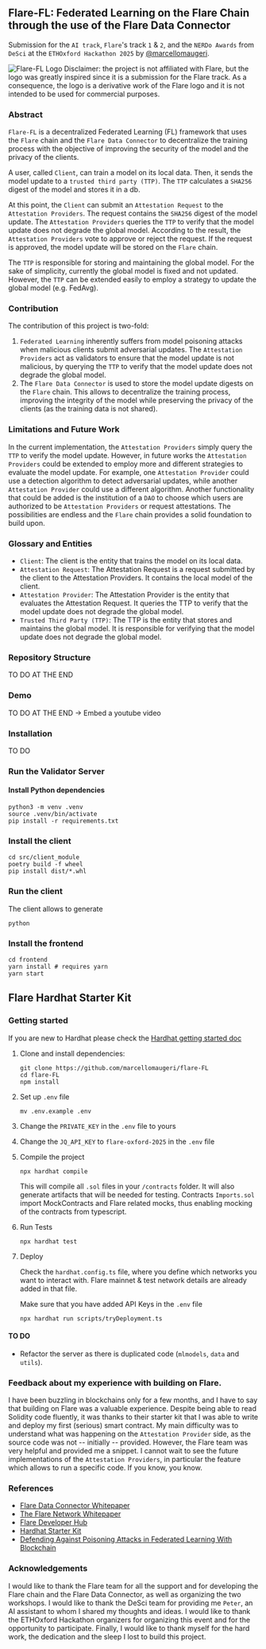 ## Flare-FL: Federated Learning on the Flare Chain through the use of the Flare Data Connector
Submission for the `AI track`, `Flare`'s track `1` & `2`, and the `NERDo Awards` from `DeSci` at the `ETHOxford Hackathon 2025` by [@marcellomaugeri](https://github.com/marcellomaugeri).

![Flare-FL Logo](./img/Flare-FL.jpg)
Disclaimer: the project is not affiliated with Flare, but the logo was greatly inspired since it is a submission for the Flare track. As a consequence, the logo is a derivative work of the Flare logo and it is not intended to be used for commercial purposes.

### Abstract
`Flare-FL` is a decentralized Federated Learning (FL) framework that uses the `Flare` chain and the `Flare Data Connector` to decentralize the training process with the objective of improving the security of the model and the privacy of the clients.

A user, called `Client`, can train a model on its local data. Then, it sends the model update to a `trusted third party (TTP)`. The `TTP` calculates a `SHA256` digest of the model and stores it in a db.

At this point, the `Client` can submit an `Attestation Request` to the `Attestation Providers`. The request contains the `SHA256` digest of the model update. The `Attestation Providers` queries the `TTP` to verify that the model update does not degrade the global model. According to the result, the `Attestation Providers` vote to approve or reject the request.
If the request is approved, the model update will be stored on the `Flare` chain.

The `TTP` is responsible for storing and maintaining the global model. For the sake of simplicity, currently the global model is fixed and not updated. However, the `TTP` can be extended easily to employ a strategy to update the global model (e.g. FedAvg).

### Contribution

The contribution of this project is two-fold:
1. `Federated Learning` inherently suffers from model poisoning attacks when malicious clients submit adversarial updates. The `Attestation Providers` act as validators to ensure that the model update is not malicious, by querying the `TTP` to verify that the model update does not degrade the global model.
2. The `Flare Data Connector` is used to store the model update digests on the `Flare` chain. This allows to decentralize the training process, improving the integrity of the model while preserving the privacy of the clients (as the training data is not shared).

### Limitations and Future Work
In the current implementation, the `Attestation Providers` simply query the `TTP` to verify the model update. However, in future works the `Attestation Providers` could be extended to employ more and different strategies to evaluate the model update.
For example, one `Attestation Provider` could use a detection algorithm to detect adversarial updates, while another `Attestation Provider` could use a different algorithm.
Another functionality that could be added is the institution of a `DAO` to choose which users are authorized to be `Attestation Providers` or request attestations.
The possibilities are endless and the `Flare` chain provides a solid foundation to build upon.


### Glossary and Entities
- `Client`: The client is the entity that trains the model on its local data.
- `Attestation Request`: The Attestation Request is a request submitted by the client to the Attestation Providers. It contains the local model of the client.
- `Attestation Provider`: The Attestation Provider is the entity that evaluates the Attestation Request. It queries the TTP to verify that the model update does not degrade the global model.
- `Trusted Third Party (TTP)`: The TTP is the entity that stores and maintains the global model. It is responsible for verifying that the model update does not degrade the global model.

### Repository Structure

TO DO AT THE END

### Demo

TO DO AT THE END -> Embed a youtube video

### Installation

TO DO

### Run the Validator Server

#### Install Python dependencies
```console
python3 -m venv .venv
source .venv/bin/activate
pip install -r requirements.txt
```

### Install the client

```console
cd src/client_module
poetry build -f wheel
pip install dist/*.whl
```

### Run the client
The client allows to generate 

```console
python 
```

### Install the frontend

```console
cd frontend
yarn install # requires yarn
yarn start
```

## Flare Hardhat Starter Kit

### Getting started

If you are new to Hardhat please check the [Hardhat getting started doc](https://hardhat.org/hardhat-runner/docs/getting-started#overview)

1. Clone and install dependencies:

   ```console
   git clone https://github.com/marcellomaugeri/flare-FL
   cd flare-FL
   npm install
   ```

2. Set up `.env` file

   ```console
   mv .env.example .env
   ```

3. Change the `PRIVATE_KEY` in the `.env` file to yours

4. Change the `JQ_API_KEY` to `flare-oxford-2025` in the `.env` file

4. Compile the project

    ```console
    npx hardhat compile
    ```

    This will compile all `.sol` files in your `/contracts` folder. It will also generate artifacts that will be needed for testing. Contracts `Imports.sol` import MockContracts and Flare related mocks, thus enabling mocking of the contracts from typescript.

5. Run Tests

    ```console
    npx hardhat test
    ```

6. Deploy

    Check the `hardhat.config.ts` file, where you define which networks you want to interact with. Flare mainnet & test network details are already added in that file.

    Make sure that you have added API Keys in the `.env` file

   ```console
   npx hardhat run scripts/tryDeployment.ts
   ```

#### TO DO
- Refactor the server as there is duplicated code (`mlmodels`, `data` and `utils`).

### Feedback about my experience with building on Flare.
I have been buzzling in blockchains only for a few months, and I have to say that building on Flare was a valuable experience. Despite being able to read Solidity code fluently, it was thanks to their starter kit that I was able to write and deploy my first (serious) smart contract.
My main difficulty was to understand what was happening on the `Attestation Provider` side, as the source code was not -- initially -- provided. However, the Flare team was very helpful and provided me a snippet. I cannot wait to see the future implementations of the `Attestation Providers`, in particular the feature which allows to run a specific code. If you know, you know.

### References
- [Flare Data Connector Whitepaper](https://flare.network/wp-content/uploads/FDC_WP_14012025.pdf)
- [The Flare Network Whitepaper](https://flare.network/wp-content/uploads/Flare-White-Paper-v2.pdf)
- [Flare Developer Hub](https://dev.flare.network/)
- [Hardhat Starter Kit](https://github.com/flare-foundation/flare-hardhat-starter)
- [Defending Against Poisoning Attacks in Federated Learning With Blockchain](https://doi.org/10.1109/TAI.2024.3376651)

### Acknowledgements
I would like to thank the Flare team for all the support and for developing the Flare chain and the Flare Data Connector, as well as organizing the two workshops. I would like to thank the DeSci team for providing me `Peter`, an AI assistant to whom I shared my thoughts and ideas. I would like to thank the ETHOxford Hackathon organizers for organizing this event and for the opportunity to participate. Finally, I would like to thank myself for the hard work, the dedication and the sleep I lost to build this project.